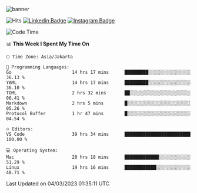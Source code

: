 ![banner](https://readme-typing-svg.herokuapp.com/?lines=Hello,+There!+👋;This+is+ryanbekhen....;Nice+to+meet+you!&center=false)

![Hits](https://hits.seeyoufarm.com/api/count/incr/badge.svg?url=https%3A%2F%2Fgithub.com%2Fryanbekhen%2Fhit-counter&count_bg=%2379C83D&title_bg=%23555555&icon=github.svg&icon_color=%23E7E7E7&title=Provile+views&edge_flat=true)
[![Linkedin Badge](https://img.shields.io/badge/-LinkedIn-0e76a8?style=flat-square&logo=Linkedin&logoColor=white)](https://linkedin.com/in/ryanbekhen)
[![Instagram Badge](https://img.shields.io/badge/-Instagram-e4405f?style=flat-square&logo=Instagram&logoColor=white)](https://instagram.com/ryanbekhen.dev/)

<!--START_SECTION:waka-->
![Code Time](http://img.shields.io/badge/Code%20Time-148%20hrs%2011%20mins-blue)

📊 **This Week I Spent My Time On** 

```text
🕑︎ Time Zone: Asia/Jakarta

💬 Programming Languages: 
Go                       14 hrs 17 mins      █████████░░░░░░░░░░░░░░░░   36.13 % 
YAML                     14 hrs 17 mins      █████████░░░░░░░░░░░░░░░░   36.10 % 
TOML                     2 hrs 32 mins       ██░░░░░░░░░░░░░░░░░░░░░░░   06.41 % 
Markdown                 2 hrs 5 mins        █░░░░░░░░░░░░░░░░░░░░░░░░   05.26 % 
Protocol Buffer          1 hr 47 mins        █░░░░░░░░░░░░░░░░░░░░░░░░   04.54 % 

🔥 Editors: 
VS Code                  39 hrs 34 mins      █████████████████████████   100.00 % 

💻 Operating System: 
Mac                      20 hrs 18 mins      █████████████░░░░░░░░░░░░   51.29 % 
Linux                    19 hrs 16 mins      ████████████░░░░░░░░░░░░░   48.71 % 
```


 Last Updated on 04/03/2023 01:35:11 UTC
<!--END_SECTION:waka-->
